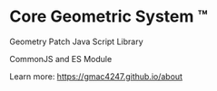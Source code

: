 # Core Geometric System ™ 

Geometry Patch Java Script Library 

CommonJS and ES Module

Learn more: 
https://gmac4247.github.io/about

<!---
Core Geometric System ™ 

Geometry Patch Java Script Library 

CommonJS and ES Module

Learn more: 
https://gmac4247.github.io/about 
--->

